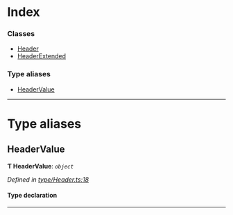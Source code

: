 

# Index

### Classes

* [Header](../classes/_type_header_.header.md)
* [HeaderExtended](../classes/_type_header_.headerextended.md)

### Type aliases

* [HeaderValue](_type_header_.md#headervalue)

---

# Type aliases

<a id="headervalue"></a>

##  HeaderValue

**Ƭ HeaderValue**: *`object`*

*Defined in [type/Header.ts:18](https://github.com/polkadot-js/api/blob/6396c8d/packages/types/src/type/Header.ts#L18)*

#### Type declaration

___

